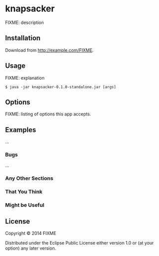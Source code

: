 # knapsacker

FIXME: description

## Installation

Download from http://example.com/FIXME.

## Usage

FIXME: explanation

    $ java -jar knapsacker-0.1.0-standalone.jar [args]

## Options

FIXME: listing of options this app accepts.

## Examples

...

### Bugs

...

### Any Other Sections
### That You Think
### Might be Useful

## License

Copyright © 2014 FIXME

Distributed under the Eclipse Public License either version 1.0 or (at
your option) any later version.
